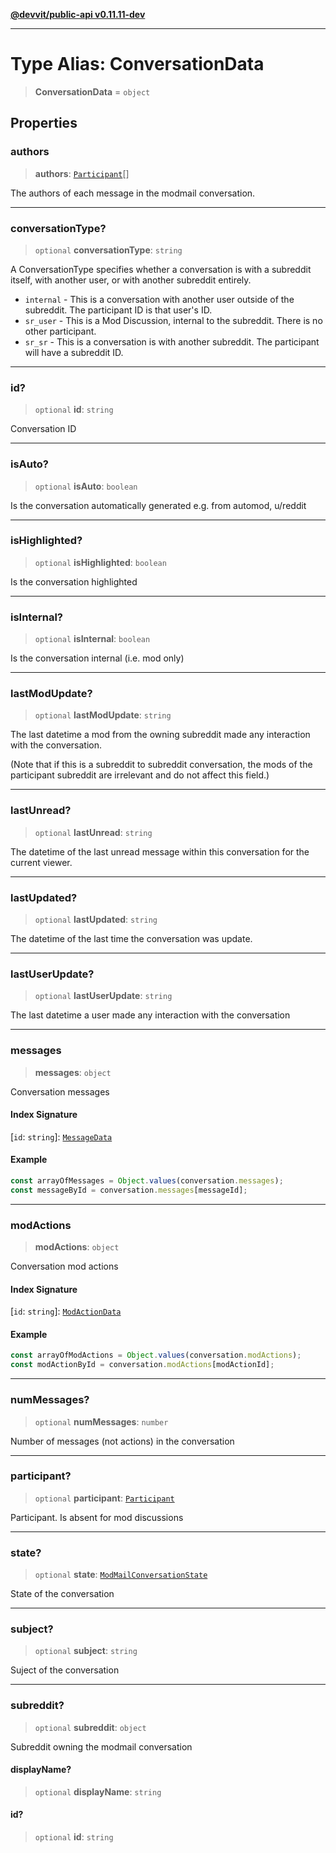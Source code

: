 [**@devvit/public-api v0.11.11-dev**](../../README.md)

---

# Type Alias: ConversationData

> **ConversationData** = `object`

## Properties

<a id="authors"></a>

### authors

> **authors**: [`Participant`](Participant.md)[]

The authors of each message in the modmail conversation.

---

<a id="conversationtype"></a>

### conversationType?

> `optional` **conversationType**: `string`

A ConversationType specifies whether a conversation is with a subreddit
itself, with another user, or with another subreddit entirely.

- `internal` - This is a conversation with another user outside of the subreddit. The participant ID is that user's ID.
- `sr_user` - This is a Mod Discussion, internal to the subreddit. There is no other participant.
- `sr_sr` - This is a conversation is with another subreddit. The participant will have a subreddit ID.

---

<a id="id"></a>

### id?

> `optional` **id**: `string`

Conversation ID

---

<a id="isauto"></a>

### isAuto?

> `optional` **isAuto**: `boolean`

Is the conversation automatically generated e.g. from automod, u/reddit

---

<a id="ishighlighted"></a>

### isHighlighted?

> `optional` **isHighlighted**: `boolean`

Is the conversation highlighted

---

<a id="isinternal"></a>

### isInternal?

> `optional` **isInternal**: `boolean`

Is the conversation internal (i.e. mod only)

---

<a id="lastmodupdate"></a>

### lastModUpdate?

> `optional` **lastModUpdate**: `string`

The last datetime a mod from the owning subreddit made any interaction
with the conversation.

(Note that if this is a subreddit to subreddit conversation, the mods of
the participant subreddit are irrelevant and do not affect this field.)

---

<a id="lastunread"></a>

### lastUnread?

> `optional` **lastUnread**: `string`

The datetime of the last unread message within this conversation for the current viewer.

---

<a id="lastupdated"></a>

### lastUpdated?

> `optional` **lastUpdated**: `string`

The datetime of the last time the conversation was update.

---

<a id="lastuserupdate"></a>

### lastUserUpdate?

> `optional` **lastUserUpdate**: `string`

The last datetime a user made any interaction with the conversation

---

<a id="messages"></a>

### messages

> **messages**: `object`

Conversation messages

#### Index Signature

\[`id`: `string`\]: [`MessageData`](MessageData.md)

#### Example

```ts
const arrayOfMessages = Object.values(conversation.messages);
const messageById = conversation.messages[messageId];
```

---

<a id="modactions"></a>

### modActions

> **modActions**: `object`

Conversation mod actions

#### Index Signature

\[`id`: `string`\]: [`ModActionData`](ModActionData.md)

#### Example

```ts
const arrayOfModActions = Object.values(conversation.modActions);
const modActionById = conversation.modActions[modActionId];
```

---

<a id="nummessages"></a>

### numMessages?

> `optional` **numMessages**: `number`

Number of messages (not actions) in the conversation

---

<a id="participant"></a>

### participant?

> `optional` **participant**: [`Participant`](Participant.md)

Participant. Is absent for mod discussions

---

<a id="state"></a>

### state?

> `optional` **state**: [`ModMailConversationState`](../enumerations/ModMailConversationState.md)

State of the conversation

---

<a id="subject"></a>

### subject?

> `optional` **subject**: `string`

Suject of the conversation

---

<a id="subreddit"></a>

### subreddit?

> `optional` **subreddit**: `object`

Subreddit owning the modmail conversation

#### displayName?

> `optional` **displayName**: `string`

#### id?

> `optional` **id**: `string`
